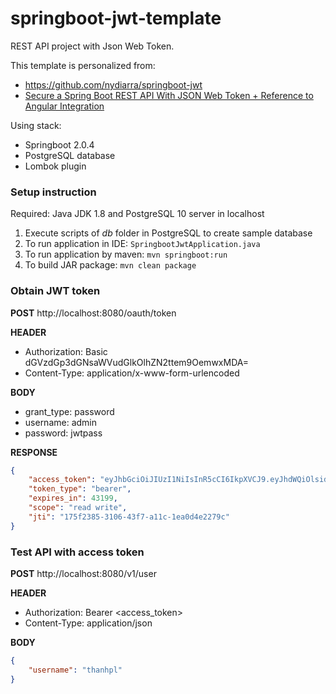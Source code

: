 # springboot-jwt-template
REST API project with Json Web Token.

This template is personalized from:
* https://github.com/nydiarra/springboot-jwt 
* [Secure a Spring Boot REST API With JSON Web Token + Reference to Angular Integration](https://medium.com/@nydiarra/secure-a-spring-boot-rest-api-with-json-web-token-reference-to-angular-integration-e57a25806c50)

Using stack:
* Springboot 2.0.4
* PostgreSQL database
* Lombok plugin

### Setup instruction
Required: Java JDK 1.8 and PostgreSQL 10 server in localhost

1. Execute scripts of *db* folder in PostgreSQL to create sample database
2. To run application in IDE: `SpringbootJwtApplication.java`
3. To run application by maven: `mvn springboot:run`
4. To build JAR package: `mvn clean package`

### Obtain JWT token

**POST** http://localhost:8080/oauth/token

**HEADER**
* Authorization: Basic dGVzdGp3dGNsaWVudGlkOlhZN2ttem9OemwxMDA=
* Content-Type: application/x-www-form-urlencoded

**BODY**
* grant_type: password
* username: admin
* password: jwtpass

**RESPONSE**
```json
{
    "access_token": "eyJhbGciOiJIUzI1NiIsInR5cCI6IkpXVCJ9.eyJhdWQiOlsidGVzdGp3dHJlc291cmNlaWQiXSwidXNlcl9uYW1lIjoicGhhbmxldGhhbmg5M0BnbWFpbC5jb20iLCJzY29wZSI6WyJyZWFkIiwid3JpdGUiXSwiZXhwIjoxNTM5NjQ4NzAyLCJhdXRob3JpdGllcyI6WyJBRE1JTiIsIk1FTUJFUiJdLCJqdGkiOiIxNzVmMjM4NS0zMTA2LTQzZjctYTExYy0xZWEwZDRlMjI3OWMiLCJjbGllbnRfaWQiOiJ0ZXN0and0Y2xpZW50aWQifQ.w0cBqB0GIA8pnk9kAR3Xz41G3YGK5EZlb5MVK05mbH8",
    "token_type": "bearer",
    "expires_in": 43199,
    "scope": "read write",
    "jti": "175f2385-3106-43f7-a11c-1ea0d4e2279c"
}
```

### Test API with access token

**POST** http://localhost:8080/v1/user

**HEADER**
* Authorization: Bearer <access_token>
* Content-Type: application/json

**BODY**
```json
{
    "username": "thanhpl"
}
```

